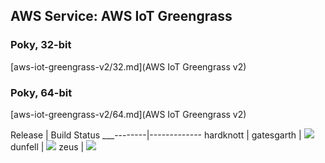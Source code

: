 

## AWS Service: AWS IoT Greengrass

### Poky, 32-bit

[aws-iot-greengrass-v2/32.md](AWS IoT Greengrass v2)


### Poky, 64-bit

[aws-iot-greengrass-v2/64.md](AWS IoT Greengrass v2)

Release | Build Status
___--------|-------------
hardknott  |
gatesgarth | <img src="https://codebuild.us-east-1.amazonaws.com/badges?uuid=eyJlbmNyeXB0ZWREYXRhIjoidmlOeGpHU1Q2OW00UExNWXo0M3lnQlkyTDcxQ0k2VENkbGZQb2NsSWxWM2lvWjVuQ3kzV3E1UGVwR1dZaHJId1RHZHNVaU9sVFpRd1hqdzZrZEpUcGRNPSIsIml2UGFyYW1ldGVyU3BlYyI6Ilc2UHlkS1pnaEdtaE9EMGgiLCJtYXRlcmlhbFNldFNlcmlhbCI6MX0%3D&branch=master"/>
dunfell    | <img src="https://codebuild.us-east-1.amazonaws.com/badges?uuid=eyJlbmNyeXB0ZWREYXRhIjoiQjdONVhQVnRNQmxuNWRGaGdUUDZsTGJ5emlhMmlrTlpNWDRHVURBYlRJcmxDTWVQK1EwMEhWWnZIc250UWxxbVFNZHRaRDhUNTd3bmpCa3dCaXFRK2t3PSIsIml2UGFyYW1ldGVyU3BlYyI6Ikxnb1RXcVJSVDFrTTRxeDkiLCJtYXRlcmlhbFNldFNlcmlhbCI6MX0%3D&branch=master"/>
zeus       | <img src="https://codebuild.us-east-1.amazonaws.com/badges?uuid=eyJlbmNyeXB0ZWREYXRhIjoibk5sbXVMVDlKZm05QVNhNHVSMVFpTFYwOE11SXlkS2luQUE2dGluL0RIa1pTbzEzdVJnWCtJTzQzOXVwZGU3UXJoM252R0Vld0EzY0w4ZXJHY1o1YzlZPSIsIml2UGFyYW1ldGVyU3BlYyI6Ilp4WGNEVVVtcE9XSmlEazYiLCJtYXRlcmlhbFNldFNlcmlhbCI6MX0%3D&branch=master"/>

